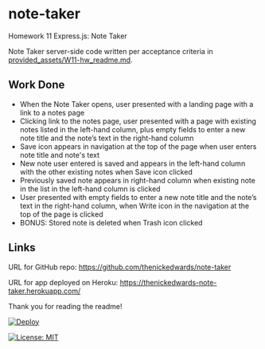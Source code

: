 # note-taker
Homework 11 Express.js: Note Taker

Note Taker server-side code written per acceptance criteria in [provided_assets/W11-hw_readme.md](/provided_assets/W11-hw_readme.md).

## Work Done
* When the Note Taker opens, user presented with a landing page with a link to a notes page
* Clicking link to the notes page, user presented with a page with existing notes listed in the left-hand column, plus empty fields to enter a new note title and the note’s text in the right-hand column
* Save icon appears in navigation at the top of the page when user enters note title and note's text
* New note user entered is saved and appears in the left-hand column with the other existing notes when Save icon clicked
* Previously saved note appears in right-hand column when existing note in the list in the left-hand column is clicked
* User presented with empty fields to enter a new note title and the note’s text in the right-hand column, when Write icon in the navigation at the top of the page is clicked
* BONUS: Stored note is deleted when Trash icon clicked

## Links
URL for GitHub repo: https://github.com/thenickedwards/note-taker

URL for app deployed on Heroku: https://thenickedwards-note-taker.herokuapp.com/


Thank you for reading the readme!

[![Deploy](https://www.herokucdn.com/deploy/button.svg)](https://thenickedwards-note-taker.herokuapp.com/)

[![License: MIT](https://img.shields.io/badge/License-MIT-blue.svg)](https://opensource.org/licenses/MIT)
